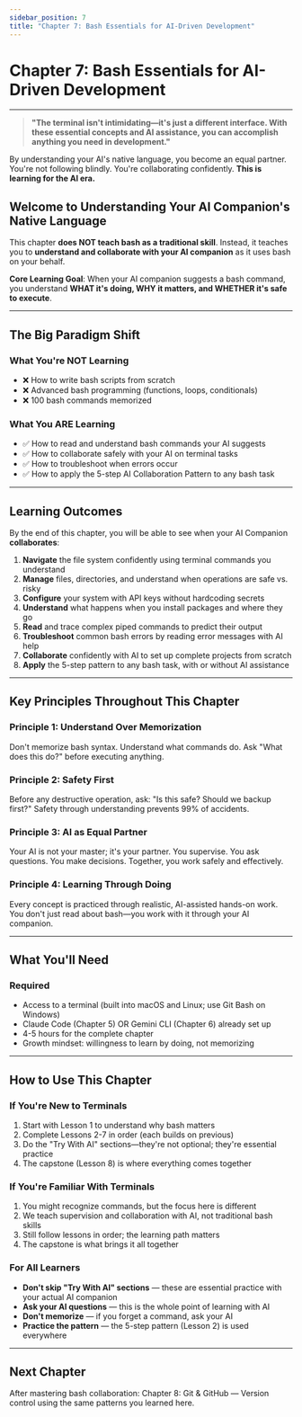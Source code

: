 ```yaml
---
sidebar_position: 7
title: "Chapter 7: Bash Essentials for AI-Driven Development"
---
```


# Chapter 7: Bash Essentials for AI-Driven Development

---

> **"The terminal isn't intimidating—it's just a different interface. With these essential concepts and AI assistance, you can accomplish anything you need in development."**

By understanding your AI's native language, you become an equal partner. You're not following blindly. You're collaborating confidently.
**This is learning for the AI era.**

## Welcome to Understanding Your AI Companion's Native Language

This chapter **does NOT teach bash as a traditional skill**. Instead, it teaches you to **understand and collaborate with your AI companion** as it uses bash on your behalf.

**Core Learning Goal**: When your AI companion suggests a bash command, you understand **WHAT it's doing, WHY it matters, and WHETHER it's safe to execute**.

---

## The Big Paradigm Shift

### What You're NOT Learning
- ❌ How to write bash scripts from scratch
- ❌ Advanced bash programming (functions, loops, conditionals)
- ❌ 100 bash commands memorized

### What You ARE Learning
- ✅ How to read and understand bash commands your AI suggests
- ✅ How to collaborate safely with your AI on terminal tasks
- ✅ How to troubleshoot when errors occur
- ✅ How to apply the 5-step AI Collaboration Pattern to any bash task

---

## Learning Outcomes

By the end of this chapter, you will be able to see when your AI Companion **collaborates**:

1. **Navigate** the file system confidently using terminal commands you understand
2. **Manage** files, directories, and understand when operations are safe vs. risky
3. **Configure** your system with API keys without hardcoding secrets
4. **Understand** what happens when you install packages and where they go
5. **Read** and trace complex piped commands to predict their output
6. **Troubleshoot** common bash errors by reading error messages with AI help
7. **Collaborate** confidently with AI to set up complete projects from scratch
8. **Apply** the 5-step pattern to any bash task, with or without AI assistance

---

## Key Principles Throughout This Chapter

### Principle 1: Understand Over Memorization
Don't memorize bash syntax. Understand what commands do. Ask "What does this do?" before executing anything.

### Principle 2: Safety First
Before any destructive operation, ask: "Is this safe? Should we backup first?" Safety through understanding prevents 99% of accidents.

### Principle 3: AI as Equal Partner
Your AI is not your master; it's your partner. You supervise. You ask questions. You make decisions. Together, you work safely and effectively.

### Principle 4: Learning Through Doing
Every concept is practiced through realistic, AI-assisted hands-on work. You don't just read about bash—you work with it through your AI companion.

---

## What You'll Need

### Required
- Access to a terminal (built into macOS and Linux; use Git Bash on Windows)
- Claude Code (Chapter 5) OR Gemini CLI (Chapter 6) already set up
- 4-5 hours for the complete chapter
- Growth mindset: willingness to learn by doing, not memorizing

---

## How to Use This Chapter

### If You're New to Terminals
1. Start with Lesson 1 to understand why bash matters
2. Complete Lessons 2-7 in order (each builds on previous)
3. Do the "Try With AI" sections—they're not optional; they're essential practice
4. The capstone (Lesson 8) is where everything comes together

### If You're Familiar With Terminals
1. You might recognize commands, but the focus here is different
2. We teach supervision and collaboration with AI, not traditional bash skills
3. Still follow lessons in order; the learning path matters
4. The capstone is what brings it all together

### For All Learners
- **Don't skip "Try With AI" sections** — these are essential practice with your actual AI companion
- **Ask your AI questions** — this is the whole point of learning with AI
- **Don't memorize** — if you forget a command, ask your AI
- **Practice the pattern** — the 5-step pattern (Lesson 2) is used everywhere

---

## Next Chapter

After mastering bash collaboration: Chapter 8: Git & GitHub — Version control using the same patterns you learned here.

